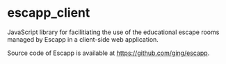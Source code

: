 # escapp_client
JavaScript library for facilitiating the use of the educational escape rooms managed by Escapp in a client-side web application.

Source code of Escapp is available at https://github.com/ging/escapp.
